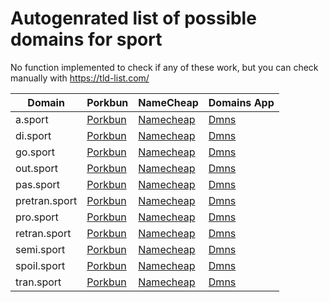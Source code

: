 # Autogenrated list of possible domains for sport

No function implemented to check if any of these work, but you can check manually with https://tld-list.com/

| Domain | Porkbun | NameCheap | Domains App |
|---|---|---|---|
| a.sport | [Porkbun](https://porkbun.com/checkout/search?prb=e814663da1&tlds=&idnLanguage=&search=search&q=a.sport) | [Namecheap](https://www.namecheap.com/domains/registration/results/?domain=a.sport) | [Dmns](https://dmns.app/domains?q=a.sport) |
| di.sport | [Porkbun](https://porkbun.com/checkout/search?prb=e814663da1&tlds=&idnLanguage=&search=search&q=di.sport) | [Namecheap](https://www.namecheap.com/domains/registration/results/?domain=di.sport) | [Dmns](https://dmns.app/domains?q=di.sport) |
| go.sport | [Porkbun](https://porkbun.com/checkout/search?prb=e814663da1&tlds=&idnLanguage=&search=search&q=go.sport) | [Namecheap](https://www.namecheap.com/domains/registration/results/?domain=go.sport) | [Dmns](https://dmns.app/domains?q=go.sport) |
| out.sport | [Porkbun](https://porkbun.com/checkout/search?prb=e814663da1&tlds=&idnLanguage=&search=search&q=out.sport) | [Namecheap](https://www.namecheap.com/domains/registration/results/?domain=out.sport) | [Dmns](https://dmns.app/domains?q=out.sport) |
| pas.sport | [Porkbun](https://porkbun.com/checkout/search?prb=e814663da1&tlds=&idnLanguage=&search=search&q=pas.sport) | [Namecheap](https://www.namecheap.com/domains/registration/results/?domain=pas.sport) | [Dmns](https://dmns.app/domains?q=pas.sport) |
| pretran.sport | [Porkbun](https://porkbun.com/checkout/search?prb=e814663da1&tlds=&idnLanguage=&search=search&q=pretran.sport) | [Namecheap](https://www.namecheap.com/domains/registration/results/?domain=pretran.sport) | [Dmns](https://dmns.app/domains?q=pretran.sport) |
| pro.sport | [Porkbun](https://porkbun.com/checkout/search?prb=e814663da1&tlds=&idnLanguage=&search=search&q=pro.sport) | [Namecheap](https://www.namecheap.com/domains/registration/results/?domain=pro.sport) | [Dmns](https://dmns.app/domains?q=pro.sport) |
| retran.sport | [Porkbun](https://porkbun.com/checkout/search?prb=e814663da1&tlds=&idnLanguage=&search=search&q=retran.sport) | [Namecheap](https://www.namecheap.com/domains/registration/results/?domain=retran.sport) | [Dmns](https://dmns.app/domains?q=retran.sport) |
| semi.sport | [Porkbun](https://porkbun.com/checkout/search?prb=e814663da1&tlds=&idnLanguage=&search=search&q=semi.sport) | [Namecheap](https://www.namecheap.com/domains/registration/results/?domain=semi.sport) | [Dmns](https://dmns.app/domains?q=semi.sport) |
| spoil.sport | [Porkbun](https://porkbun.com/checkout/search?prb=e814663da1&tlds=&idnLanguage=&search=search&q=spoil.sport) | [Namecheap](https://www.namecheap.com/domains/registration/results/?domain=spoil.sport) | [Dmns](https://dmns.app/domains?q=spoil.sport) |
| tran.sport | [Porkbun](https://porkbun.com/checkout/search?prb=e814663da1&tlds=&idnLanguage=&search=search&q=tran.sport) | [Namecheap](https://www.namecheap.com/domains/registration/results/?domain=tran.sport) | [Dmns](https://dmns.app/domains?q=tran.sport) |
